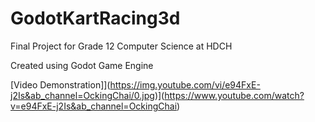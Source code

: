 # GodotKartRacing3d
Final Project for Grade 12 Computer Science at HDCH

Created using Godot Game Engine


[Video Demonstration]](https://img.youtube.com/vi/e94FxE-j2Is&ab_channel=OckingChai/0.jpg)](https://www.youtube.com/watch?v=e94FxE-j2Is&ab_channel=OckingChai)
